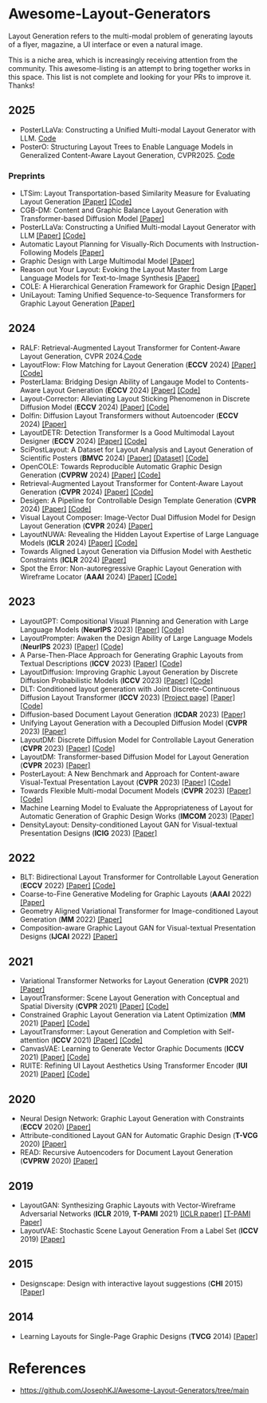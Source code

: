 # Awesome-Layout-Generators

Layout Generation refers to the multi-modal problem of generating layouts of a flyer, magazine, a UI interface or even a natural image.

This is a niche area, which is increasingly receiving attention from the community. This awesome-listing is an attempt to bring together works in this space. This list is not complete and looking for your PRs to improve it. Thanks!

## 2025
- PosterLLaVa: Constructing a Unified Multi-modal Layout Generator with LLM. [Code](https://github.com/posterllava/PosterLLaVA)
- PosterO: Structuring Layout Trees to Enable Language Models in Generalized Content-Aware Layout Generation, CVPR2025. [Code](https://thekinsley.github.io/PosterO/)

### Preprints
- LTSim: Layout Transportation-based Similarity Measure for Evaluating Layout Generation [[Paper]](https://arxiv.org/abs/2407.12356) [[Code]](https://github.com/mayu-ot/ltsim)
- CGB-DM: Content and Graphic Balance Layout Generation with Transformer-based Diffusion Model [[Paper]](https://arxiv.org/abs/2407.15233)
- PosterLLaVa: Constructing a Unified Multi-modal Layout Generator with LLM [[Paper]](https://arxiv.org/abs/2406.02884v1) [[Code]](https://github.com/posterllava/PosterLLaVA)
- Automatic Layout Planning for Visually-Rich Documents with Instruction-Following Models [[Paper]](https://arxiv.org/abs/2404.15271)
- Graphic Design with Large Multimodal Model [[Paper]](https://arxiv.org/abs/2404.14368)
- Reason out Your Layout: Evoking the Layout Master from Large Language Models for Text-to-Image Synthesis [[Paper]](https://arxiv.org/abs/2311.17126)
- COLE: A Hierarchical Generation Framework for Graphic Design [[Paper]](https://arxiv.org/abs/2311.16974)
- UniLayout: Taming Unified Sequence-to-Sequence Transformers for Graphic Layout Generation [[Paper]](https://arxiv.org/abs/2208.08037)


## 2024
- RALF: Retrieval-Augmented Layout Transformer for Content-Aware Layout Generation, CVPR 2024.[Code](https://github.com/CyberAgentAILab/RALF)
- LayoutFlow: Flow Matching for Layout Generation (**ECCV** 2024) [[Paper]](https://arxiv.org/abs/2403.18187) [[Code]](https://github.com/JulianGuerreiro/LayoutFlow)
- PosterLlama: Bridging Design Ability of Langauge Model to Contents-Aware Layout Generation (**ECCV** 2024) [[Paper]](https://arxiv.org/abs/2404.00995) [[Code]](https://github.com/jaepoong/PosterLlama)
- Layout-Corrector: Alleviating Layout Sticking Phenomenon in Discrete Diffusion Model (**ECCV** 2024) [[Paper]](https://arxiv.org/abs/2409.16689) [[Code]](https://github.com/line/Layout-Corrector)
- Dolfin: Diffusion Layout Transformers without Autoencoder (**ECCV** 2024) [[Paper]](https://arxiv.org/abs/2310.16305)
- LayoutDETR: Detection Transformer Is a Good Multimodal Layout Designer (**ECCV** 2024) [[Paper]](https://arxiv.org/abs/2212.09877) [[Code]](https://github.com/salesforce/LayoutDETR)
- SciPostLayout: A Dataset for Layout Analysis and Layout Generation of Scientific Posters (**BMVC** 2024) [[Paper]](https://arxiv.org/abs/2407.19787) [[Dataset]](https://huggingface.co/datasets/omron-sinicx/scipostlayout_v2) [[Code]](https://github.com/omron-sinicx/scipostlayout)
- OpenCOLE: Towards Reproducible Automatic Graphic Design Generation (**CVPRW** 2024) [[Paper]](https://arxiv.org/abs/2406.08232) [[Code]](https://github.com/CyberAgentAILab/OpenCOLE)
- Retrieval-Augmented Layout Transformer for Content-Aware Layout Generation (**CVPR** 2024) [[Paper]](https://arxiv.org/abs/2311.13602) [[Code]](https://github.com/CyberAgentAILab/RALF)
- Desigen: A Pipeline for Controllable Design Template Generation (**CVPR** 2024) [[Paper]](https://arxiv.org/abs/2403.09093) [[Code]](https://github.com/whaohan/desigen)
- Visual Layout Composer: Image-Vector Dual Diffusion Model for Design Layout Generation (**CVPR** 2024) [[Paper]](https://aminshabani.github.io/visual_layout_composer/pdfs/visual_layout_composer.pdf)
- LayoutNUWA: Revealing the Hidden Layout Expertise of Large Language Models (**ICLR** 2024) [[Paper]](https://openreview.net/forum?id=qCUWVT0Ayy) [[Code]](https://github.com/ProjectNUWA/LayoutNUWA)
- Towards Aligned Layout Generation via Diffusion Model with Aesthetic Constraints (**ICLR** 2024) [[Paper]](https://openreview.net/forum?id=kJ0qp9Xdsh)
- Spot the Error: Non-autoregressive Graphic Layout Generation with Wireframe Locator (**AAAI** 2024) [[Paper]](https://arxiv.org/abs/2401.16375) [[Code]](https://github.com/ffffatgoose/SpotError)

## 2023
- LayoutGPT: Compositional Visual Planning and Generation with Large Language Models (**NeurIPS** 2023) [[Paper]](https://arxiv.org/abs/2305.15393) [[Code]](https://github.com/weixi-feng/LayoutGPT)
- LayoutPrompter: Awaken the Design Ability of Large Language Models (**NeurIPS** 2023) [[Paper]](https://arxiv.org/abs/2311.06495) [[Code]](https://github.com/microsoft/LayoutGeneration)
- A Parse-Then-Place Approach for Generating Graphic Layouts from Textual Descriptions (**ICCV** 2023) [[Paper]](https://arxiv.org/abs/2308.12700) [[Code]](https://github.com/microsoft/LayoutGeneration)
- LayoutDiffusion: Improving Graphic Layout Generation by Discrete Diffusion Probabilistic Models (**ICCV** 2023) [[Paper]](https://arxiv.org/abs/2303.11589) [[Code]](https://github.com/microsoft/LayoutGeneration)
- DLT: Conditioned layout generation with Joint Discrete-Continuous Diffusion Layout Transformer (**ICCV** 2023) [[Project page]](https://wix-incubator.github.io/DLT/) [[Paper]](https://arxiv.org/abs/2303.03755) [[Code]](https://github.com/wix-incubator/DLT)
- Diffusion-based Document Layout Generation (**ICDAR** 2023) [[Paper]](https://arxiv.org/abs/2303.10787)
- Unifying Layout Generation with a Decoupled Diffusion Model (**CVPR** 2023) [[Paper]](https://arxiv.org/abs/2303.05049)
- LayoutDM: Discrete Diffusion Model for Controllable Layout Generation (**CVPR** 2023) [[Paper]](https://arxiv.org/abs/2303.08137) [[Code]](https://github.com/CyberAgentAILab/layout-dm)
- LayoutDM: Transformer-based Diffusion Model for Layout Generation (**CVPR** 2023) [[Paper]](https://arxiv.org/abs/2305.02567)
- PosterLayout: A New Benchmark and Approach for Content-aware Visual-Textual Presentation Layout (**CVPR** 2023)  [[Paper]](https://openaccess.thecvf.com/content/CVPR2023/papers/Hsu_PosterLayout_A_New_Benchmark_and_Approach_for_Content-Aware_Visual-Textual_Presentation_CVPR_2023_paper.pdf) [[Code]](https://github.com/PKU-ICST-MIPL/PosterLayout-CVPR2023)
- Towards Flexible Multi-modal Document Models (**CVPR** 2023) [[Paper]](https://openaccess.thecvf.com/content/CVPR2023/papers/Inoue_Towards_Flexible_Multi-Modal_Document_Models_CVPR_2023_paper.pdf) [[Code]](https://github.com/CyberAgentAILab/flex-dm)
- Machine Learning Model to Evaluate the Appropriateness of Layout for Automatic Generation of Graphic Design Works (**IMCOM** 2023) [[Paper]](https://ieeexplore.ieee.org/abstract/document/10035646)
- DensityLayout: Density-conditioned Layout GAN for Visual-textual Presentation Designs (**ICIG** 2023) [[Paper]](https://link.springer.com/chapter/10.1007/978-3-031-46308-2_16)


## 2022
- BLT: Bidirectional Layout Transformer for Controllable Layout Generation (**ECCV** 2022) [[Paper]](https://arxiv.org/abs/2112.05112) [[Code]](https://github.com/google-research/google-research/tree/master/layout-blt)
- Coarse-to-Fine Generative Modeling for Graphic Layouts (**AAAI** 2022) [[Paper]](https://www.microsoft.com/en-us/research/uploads/prod/2022/01/Coarse-to-Fine-Generative-Modeling-for-Graphic-Layouts.pdf)
- Geometry Aligned Variational Transformer for Image-conditioned Layout Generation (**MM** 2022) [[Paper]](https://arxiv.org/abs/2209.00852)
- Composition-aware Graphic Layout GAN for Visual-textual Presentation Designs (**IJCAI** 2022) [[Paper]](https://arxiv.org/abs/2205.00303)

## 2021
- Variational Transformer Networks for Layout Generation (**CVPR** 2021) [[Paper]](https://arxiv.org/abs/2104.02416)
- LayoutTransformer: Scene Layout Generation with Conceptual and Spatial Diversity (**CVPR** 2021) [[Paper]](https://openaccess.thecvf.com/content/CVPR2021/html/Yang_LayoutTransformer_Scene_Layout_Generation_With_Conceptual_and_Spatial_Diversity_CVPR_2021_paper.html) [[Code]](https://github.com/davidhalladay/LayoutTransformer)
- Constrained Graphic Layout Generation via Latent Optimization (**MM** 2021) [[Paper]](https://arxiv.org/abs/2108.00871) [[Code]](https://github.com/ktrk115/const_layout)
- LayoutTransformer: Layout Generation and Completion with Self-attention (**ICCV** 2021) [[Paper]](https://arxiv.org/abs/2006.14615) [[Code]](https://github.com/kampta/DeepLayout)
- CanvasVAE: Learning to Generate Vector Graphic Documents (**ICCV** 2021) [[Paper]](https://arxiv.org/abs/2108.01249) [[Code]](https://github.com/CyberAgentAILab/canvas-vae)
- RUITE: Refining UI Layout Aesthetics Using Transformer Encoder (**IUI** 2021) [[Paper]](https://dl.acm.org/doi/abs/10.1145/3397482.3450716) [[Code]](https://github.com/vinothpandian/RUITE)

## 2020
- Neural Design Network: Graphic Layout Generation with Constraints (**ECCV** 2020) [[Paper]](https://arxiv.org/abs/1912.09421)
- Attribute-conditioned Layout GAN for Automatic Graphic Design (**T-VCG** 2020) [[Paper]](https://arxiv.org/abs/2009.05284)
- READ: Recursive Autoencoders for Document Layout Generation (**CVPRW** 2020) [[Paper]](https://arxiv.org/abs/1909.00302)

## 2019
- LayoutGAN: Synthesizing Graphic Layouts with Vector-Wireframe Adversarial Networks (**ICLR** 2019, **T-PAMI** 2021) [[ICLR paper]](https://openreview.net/pdf?id=HJxB5sRcFQ) [[T-PAMI Paper]](https://ieeexplore.ieee.org/stamp/stamp.jsp?tp=&arnumber=8948239)
- LayoutVAE: Stochastic Scene Layout Generation From a Label Set (**ICCV** 2019) [[Paper]](https://arxiv.org/abs/1907.10719)

## 2015
- Designscape: Design with interactive layout suggestions (**CHI** 2015) [[Paper]](https://dl.acm.org/doi/abs/10.1145/2702123.2702149?casa_token=jO3SW90ttW0AAAAA%3Ay1qhSVwfEtUP4IxjRCv_0Xv9PVvyyT9mivkMJX4pcyFf8qRh5qF-9-hgOZSkxO3s230kjj8BI7TUgMk)

## 2014
- Learning Layouts for Single-Page Graphic Designs (**TVCG** 2014) [[Paper]](http://www.dgp.toronto.edu/~donovan/layout/designLayout.pdf)

# References
- https://github.com/JosephKJ/Awesome-Layout-Generators/tree/main